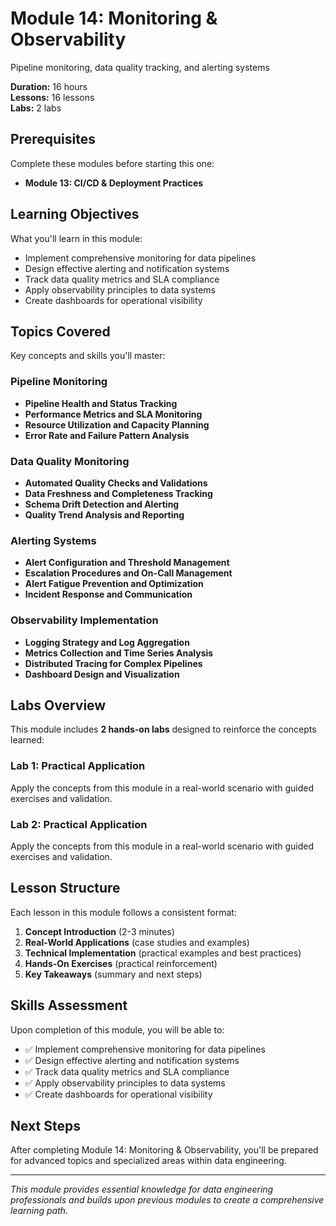 # Module 14: Monitoring & Observability

Pipeline monitoring, data quality tracking, and alerting systems

**Duration:** 16 hours  
**Lessons:** 16 lessons  
**Labs:** 2 labs

## Prerequisites

Complete these modules before starting this one:

- **Module 13: CI/CD & Deployment Practices**

## Learning Objectives

What you'll learn in this module:

- Implement comprehensive monitoring for data pipelines
- Design effective alerting and notification systems
- Track data quality metrics and SLA compliance
- Apply observability principles to data systems
- Create dashboards for operational visibility

## Topics Covered

Key concepts and skills you'll master:

### Pipeline Monitoring
- **Pipeline Health and Status Tracking**
- **Performance Metrics and SLA Monitoring**
- **Resource Utilization and Capacity Planning**
- **Error Rate and Failure Pattern Analysis**

### Data Quality Monitoring
- **Automated Quality Checks and Validations**
- **Data Freshness and Completeness Tracking**
- **Schema Drift Detection and Alerting**
- **Quality Trend Analysis and Reporting**

### Alerting Systems
- **Alert Configuration and Threshold Management**
- **Escalation Procedures and On-Call Management**
- **Alert Fatigue Prevention and Optimization**
- **Incident Response and Communication**

### Observability Implementation
- **Logging Strategy and Log Aggregation**
- **Metrics Collection and Time Series Analysis**
- **Distributed Tracing for Complex Pipelines**
- **Dashboard Design and Visualization**



## Labs Overview

This module includes **2 hands-on labs** designed to reinforce the concepts learned:

### Lab 1: Practical Application
Apply the concepts from this module in a real-world scenario with guided exercises and validation.

### Lab 2: Practical Application
Apply the concepts from this module in a real-world scenario with guided exercises and validation.



## Lesson Structure

Each lesson in this module follows a consistent format:

1. **Concept Introduction** (2-3 minutes)
2. **Real-World Applications** (case studies and examples)
3. **Technical Implementation** (practical examples and best practices)
4. **Hands-On Exercises** (practical reinforcement)
5. **Key Takeaways** (summary and next steps)

## Skills Assessment

Upon completion of this module, you will be able to:

- ✅ Implement comprehensive monitoring for data pipelines
- ✅ Design effective alerting and notification systems
- ✅ Track data quality metrics and SLA compliance
- ✅ Apply observability principles to data systems
- ✅ Create dashboards for operational visibility

## Next Steps

After completing Module 14: Monitoring & Observability, you'll be prepared for advanced topics and specialized areas within data engineering.

---

*This module provides essential knowledge for data engineering professionals and builds upon previous modules to create a comprehensive learning path.*